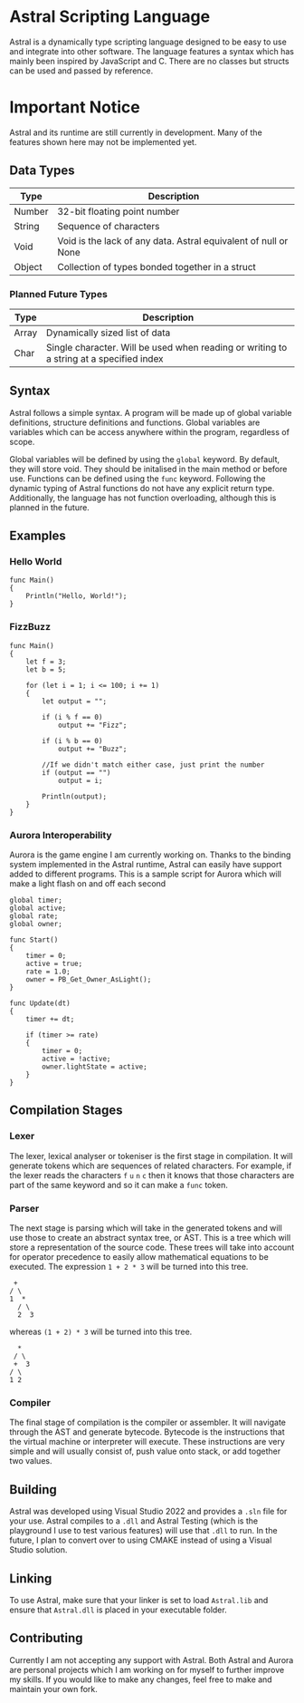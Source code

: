 # Astral Scripting Language
Astral is a dynamically type scripting language designed to be easy to use and integrate into other software.
The language features a syntax which has mainly been inspired by JavaScript and C. There are no classes but structs can be used and passed by reference.

# Important Notice
Astral and its runtime are still currently in development. Many of the features shown here may not be implemented yet.

## Data Types
| Type   | Description                                                     |
|--------|-----------------------------------------------------------------|
| Number | 32-bit floating point number                                    |
| String | Sequence of characters                                          |
| Void   | Void is the lack of any data. Astral equivalent of null or None |
| Object | Collection of types bonded together in a struct                 |

### Planned Future Types
| Type  | Description                                                                             |
|-------|-----------------------------------------------------------------------------------------|
| Array | Dynamically sized list of data                                                          |
| Char  | Single character. Will be used when reading or writing to a string at a specified index |

## Syntax
Astral follows a simple syntax. A program will be made up of global variable definitions, structure definitions and functions.
Global variables are variables which can be access anywhere within the program, regardless of scope.

Global variables will be defined by using the `global` keyword. By default, they will store void. They should be initalised in the main method or before use.
Functions can be defined using the `func` keyword. Following the dynamic typing of Astral functions do not have any explicit return type.
Additionally, the language has not function overloading, although this is planned in the future.

## Examples
### Hello World
```
func Main()
{
	Println("Hello, World!");
}
```
### FizzBuzz
```
func Main()
{
	let f = 3;
	let b = 5;

	for (let i = 1; i <= 100; i += 1)
	{
		let output = "";

		if (i % f == 0)
			output += "Fizz";
		
		if (i % b == 0)
			output += "Buzz";

		//If we didn't match either case, just print the number
		if (output == "")
			output = i;

		Println(output);
	}
}
```
### Aurora Interoperability
Aurora is the game engine I am currently working on. Thanks to the binding system implemented in the Astral runtime, Astral can easily have support added to different programs.
This is a sample script for Aurora which will make a light flash on and off each second
```
global timer;
global active;
global rate;
global owner;

func Start()
{
	timer = 0;
	active = true;
	rate = 1.0;
	owner = PB_Get_Owner_AsLight();
}

func Update(dt)
{
	timer += dt;
	
	if (timer >= rate)
	{
		timer = 0;
		active = !active;
		owner.lightState = active;
	}
}
```

## Compilation Stages
### Lexer
The lexer, lexical analyser or tokeniser is the first stage in compilation. It will generate tokens which are sequences of related characters. For example, if the lexer reads the characters `f` `u` `n` `c` then it knows that those characters are part of the same keyword and so it can make a `func` token.
### Parser
The next stage is parsing which will take in the generated tokens and will use those to create an abstract syntax tree, or AST. This is a tree which will store a representation of the source code. These trees will take into account for operator precedence to easily allow mathematical equations to be executed.
The expression `1 + 2 * 3` will be turned into this tree.
```
 +
/ \
1  *
  / \
  2  3
```
whereas `(1 + 2) * 3` will be turned into this tree.
```
  *
 / \
 +  3
/ \
1 2
```
### Compiler
The final stage of compilation is the compiler or assembler. It will navigate through the AST and generate bytecode. Bytecode is the instructions that the virtual machine or interpreter will execute. These instructions are very simple and will usually consist of, push value onto stack, or add together two values.

## Building
Astral was developed using Visual Studio 2022 and provides a `.sln` file for your use. Astral compiles to a `.dll` and Astral Testing (which is the playground I use to test various features) will use that `.dll` to run.
In the future, I plan to convert over to using CMAKE instead of using a Visual Studio solution.

## Linking
To use Astral, make sure that your linker is set to load `Astral.lib` and ensure that `Astral.dll` is placed in your executable folder.

## Contributing
Currently I am not accepting any support with Astral. Both Astral and Aurora are personal projects which I am working on for myself to further improve my skills. If you would like to make any changes, feel free to make and maintain your own fork.